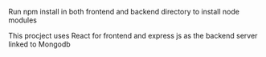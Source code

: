 Run npm install in both frontend and backend directory to install node modules

This procject uses React for frontend and express js as the backend server linked to Mongodb
